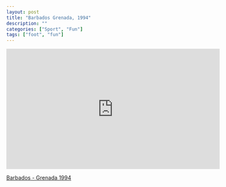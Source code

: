 ```yaml
---
layout: post
title: "Barbados Grenada, 1994"
description: ""
categories: ["Sport", "Fun"]
tags: ["foot", "fun"]
---
```


<iframe width="560" height="315" src="http://www.youtube.com/embed/4QVXQD6MySw" frameborder="0"> </iframe>

[Barbados - Grenada 1994][1]

[1]: http://youtu.be/4QVXQD6MySw
